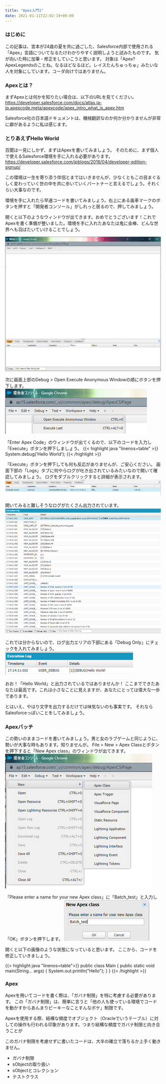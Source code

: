 ```yaml
---
title: "Apex入門1"
date: 2021-01-11T22:02:19+09:00
---
```


### はじめに
この記事は、宮本が24歳の夏を共に過ごした、Salesforce内部で使用される「Apex」言語についてなるたけわかりやすく説明しようと試みたものです。
気が向いた時に加筆・修正をしていこうと思います。
対象は「Apex? ApexLegendsのことね。なるほどなるほど。レイスたんちゅっちゅ」みたいな人を対象にしています。コーダ向けではありません。

### Apexとは？
まずApexとは何かを知りたい場合は、以下のURLを見てください。
https://developer.salesforce.com/docs/atlas.ja-jp.apexcode.meta/apexcode/apex_intro_what_is_apex.htm

Salesforce社の日本語ドキュメントは、機械翻訳なのか何か分かりませんが非常に癖があるように私は感じます。

### とりあえずHello World
百聞は一見にしかず、まずはApexを書いてみましょう。
そのために、まず個人で使えるSalesforce環境を手に入れる必要があります。
https://developer.salesforce.com/jpblogs/2016/04/developer-edition-signup/

この環境は一生を寄り添う伴侶とまではいきませんが、少なくともこの目まぐるしく変わっていく世の中を共に歩いていくパートナーと言えるでしょう。それくらい大事なのです。

環境を手に入れたら早速コードを書いてみましょう。右上にある歯車マークのボタンを押すと「開発者コンソール」がしれっと居るので、押してみましょう。

開くと以下のようなウィンドウが出てきます。おめでとうございます！これでApexを書く準備が整いました。環境を手に入れたあなたは鬼に金棒、どんな世界へも羽ばたいていけることでしょう。

![開発者コンソールを開く](apex1-02.png)

次に画面上部のDebug > Open Execute Anonymous Windowの順にボタンを押下します。
![apex1-06_anonymous](apex1-06_anonymous.png)

「Enter Apex Code」のウィンドウが出てくるので、以下のコードを入力し「Execute」ボタンを押下しましょう。
{{< highlight java "linenos=table" >}}
System.debug('Hello World');
{{< /highlight >}}

「Execute」ボタンを押下しても何も反応がありませんが、ご安心ください。
画面下部の「Logs」タブに何やらログが吐き出されているみたいなので開いて確認してみましょう。
ログをダブルクリックすると詳細が表示されます。
![apex1-07_logs](apex1-07_logs.png)

開いてみると難しそうなログがたくさん出力されています。
![apex1-08_logs2](apex1-08_logs2.png)

これでは分からないので、ログ出力エリアの下部にある「Debug Only」にチェックを入れてみましょう。
![apex1-09](apex1-09.png)

おお！「Hello World」と出力されているではありませんか！
ここまでできたあなたは最高です。これは小さなことに見えますが、あなたにとっては偉大な一歩であります。

とはいえ、やはり文字を出力するだけでは味気ないのも事実です。
それならSalesforceっぽいことをしてみましょう。

### Apexバッチ

この勢いのままコードを書いてみましょう。男と女のラブゲームと同じように、勢いが大事な時もあります。知りませんが。
File > New > Apex Classとボタンを押下すると「New Apex class」のウィンドウが出てきます。
![apex1-03](apex1-03.png)

「Please enter a name for your new Apex class」に「Batch_test」と入力し「OK」ボタンを押下します。
![apex1-03](apex1-04.png)

開くと以下の画像のような状態になっていると思います。
ここから、コードを修正していきましょう。

{{< highlight java "linenos=table">}}
public class Main {
    public static void main(String... args) {
       System.out.println("Hello");
    }
}
{{< /highlight >}}

### Apex

Apexを用いてコードを書く際は、「ガバナ制限」を特に考慮する必要があります。
この「ガバナ制限」は、簡単に言うと「他の人も使っている環境でコードを動かすからあんまりピーキーなことすんなボケ」制限です。

Apexを使用する際、結構な頻度でオブジェクト（Oracleでいうテーブル）に対しての操作も行われる印象があります。つまり結構な頻度でガバナ制限と向き合うことが


このガバナ制限を考慮せずに書いたコードは、大半の確立で落ちるか上手く動きません。




- ガバナ制限
- sObjectの取り扱い
- sObjectとコレクション
- テストクラス
